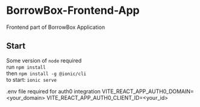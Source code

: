 # BorrowBox-Frontend-App
Frontend part of BorrowBox Application

## Start
Some version of `node` required\
run `npm install`\
then `npm install -g @ionic/cli`\
to start: `ionic serve`

.env file required for auth0 integration
VITE_REACT_APP_AUTH0_DOMAIN=<your_domain>
VITE_REACT_APP_AUTH0_CLIENT_ID=<your_id>

